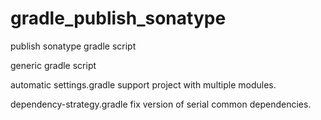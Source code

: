 # gradle_publish_sonatype
publish sonatype gradle script

generic gradle script

automatic settings.gradle support project with multiple modules.

dependency-strategy.gradle fix version of serial common dependencies.

